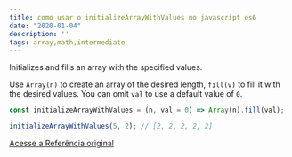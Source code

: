 ```yaml
---
title: como usar o initializeArrayWithValues no javascript es6
date: "2020-01-04"
description: ''
tags: array,math,intermediate
---
```


Initializes and fills an array with the specified values.

Use `Array(n)` to create an array of the desired length, `fill(v)` to fill it with the desired values.
You can omit `val` to use a default value of `0`.

```js
const initializeArrayWithValues = (n, val = 0) => Array(n).fill(val);
```

```js
initializeArrayWithValues(5, 2); // [2, 2, 2, 2, 2]
```


[Acesse a Referência original](http://github.com/30-seconds/)
